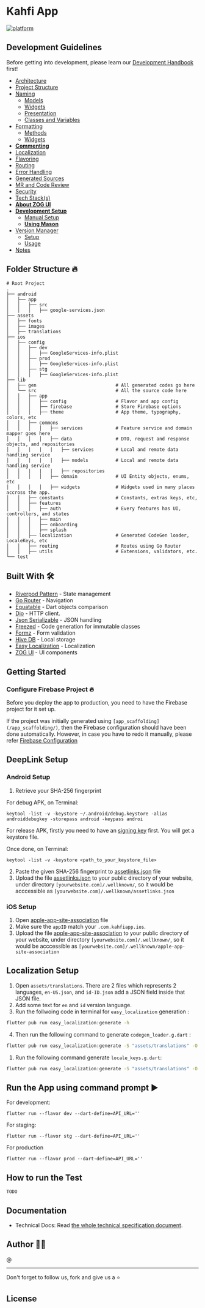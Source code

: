 # Kahfi App

[![platform](https://img.shields.io/badge/platform-Flutter-blue.svg)](https://flutter.dev/)

## Development Guidelines
Before getting into development, please learn our [Development Handbook](doc/handbook.md) first!

  - [Architecture](doc/handbook.md#architecture)
  - [Project Structure](doc/handbook.md#project-structure)
  - [Naming](doc/handbook.md#naming)
    - [Models](doc/handbook.md#models)
    - [Widgets](doc/handbook.md#widgets)
    - [Presentation](doc/handbook.md#presentation)
    - [Classes and Variables](doc/handbook.md#classes-and-variables)
  - [Formatting](doc/handbook.md#formatting)
    - [Methods](doc/handbook.md#methods)
    - [Widgets](doc/handbook.md#widgets-1)
  - [**Commenting**](doc/handbook.md#commenting)
  - [Localization](doc/handbook.md#localization)
  - [Flavoring](doc/handbook.md#flavoring)
  - [Routing](doc/handbook.md#routing)
  - [Error Handling](doc/handbook.md#error-handling)
  - [Generated Sources](doc/handbook.md#generated-sources)
  - [MR and Code Review](doc/handbook.md#mr-and-code-review)
  - [Security](doc/handbook.md#security)
  - [Tech Stack(s)](doc/handbook.md#tech-stacks)
  - [**About ZOG UI**](doc/handbook.md#about-zog-ui)
  - [**Development Setup**](doc/handbook.md#development-setup)
    - [Manual Setup](doc/handbook.md#manual-setup)
    - [**Using Mason**](doc/handbook.md#using-mason)
  - [Version Manager](doc/handbook.md#version-manager)
    - [Setup](doc/handbook.md#setup)
    - [Usage](doc/handbook.md#usage)
  - [Notes](doc/handbook.md#notes)


## Folder Structure 🔥

    # Root Project
    .
    ├── android                       
    │   ├── app                      
    │   │   ├── src                            
    │   │   │   ├── google-services.json 
    ├── assets                            
    │   ├── fonts                        
    │   ├── images                           
    │   ├── translations 
    ├── ios                         
    │   ├── config                      
    │   │   ├── dev                            
    │   │   │   ├── GoogleServices-info.plist 
    │   │   ├── prod                             
    │   │   │   ├── GoogleServices-info.plist               
    │   │   ├── stg                             
    │   │   │   ├── GoogleServices-info.plist        
    ├── lib                             
    │   ├── gen                             # All generated codes go here
    │   └── src                             # All the source code here
    │   │   ├── app                                 
    │   │   │   ├── config                  # Flavor and app config    
    │   │   │   ├── firebase                # Store Firebase options       
    │   │   │   ├── theme                   # App theme, typography, colors, etc
    │   │   ├── commons
    │   │   │   │   ├── services            # Feature service and domain mapper goes here
    │   │   │   │   ├── data                # DTO, request and response objects, and repositories
    │   │   |   |   |   ├── services        # Local and remote data handling service
    │   │   |   |   |   ├── models          # Local and remote data handling service
    │   │   |   |   |   ├── repositories
    │   │   │   │   ├── domain              # UI Entity objects, enums, etc
    │   │   │   │   ├── widgets             # Widgets used in many places accross the app.
    │   │   ├── constants                   # Constants, extras keys, etc,
    │   │   ├── features                         
    │   │   │   ├── auth                    # Every features has UI, controllers, and states
    │   │   │   ├── main               
    │   │   │   ├── onboarding         
    │   │   │   ├── splash                    
    │   │   ├── localization                # Generated CodeGen loader, LocaleKeys, etc  
    │   │   ├── routing                     # Routes using Go Router
    │   │   ├── utils                       # Extensions, validators, etc.
    └── test                            


## Built With 🛠
* [Riverpod Pattern](https://riverpod.dev/) - State management
* [Go Router](https://pub.dev/packages/go_router/) - Navigation
* [Equatable](https://pub.dev/packages/equatable) - Dart objects comparison
* [Dio](https://github.com/cfug/dio) - HTTP client.
* [Json Serializable](https://pub.dev/packages/json_serializable) - JSON handling
* [Freezed](https://pub.dev/packages/freezed) - Code generation for immutable classes
* [Formz](https://pub.dev/packages/formz) - Form validation
* [Hive DB](https://docs.hivedb.dev/) - Local storage
* [Easy Localization](https://pub.dev/packages/easy_localization) - Localization
* [ZOG UI](https://pub.dev/packages/zog_ui) - UI components

## Getting Started

### Configure Firebase Project 🔥

Before you deploy the app to production, you need to have the Firebase project for it set up.

If the project was initially generated using `[app_scaffolding](/app_scaffolding/)`, then the Firebase configuration should have been done automatically. However, in case you have to redo it manually, please refer [Firebase Configuration](doc/tech_specs.md#firebase-project-setup)

## DeepLink Setup

### Android Setup

1. Retrieve your SHA-256 fingerprint

For debug APK, on Terminal:

```
keytool -list -v -keystore ~/.android/debug.keystore -alias androiddebugkey -storepass android -keypass androi
```

For release APK, firstly you need to have an [signing key](https://developer.android.com/studio/publish/app-signing#generate-key) first. You will get a keystore file.

Once done, on Terminal:

```
keytool -list -v -keystore <path_to_your_keystore_file>
```

2. Paste the given SHA-256 fingerprint to [assetlinks.json](./android/assetlinks.json) file
3. Upload the file [assetlinks.json](./android/assetlinks.json) to your public directory of your website, under directory `[yourwebsite.com]/.wellknown/`, so it would be acccessible as `[yourwebsite.com]/.wellknown/assetlinks.json`


### iOS Setup

1. Open [apple-app-site-association](./ios/apple-app-site-association) file
2. Make sure the `appID` match your `.com.kahfiapp.ios`.
3. Upload the file [apple-app-site-association](./ios/apple-app-site-association)  to your public directory of your website, under directory `[yourwebsite.com]/.wellknown/`, so it would be acccessible as `[yourwebsite.com]/.wellknown/apple-app-site-association`


## Localization Setup


1. Open `assets/translations`. There are 2 files which represents 2 languages, `en-US.json`, and `id-ID.json`
add a JSON field inside that JSON file.
2. Add some text for `en` and `id` version language.
3. Run the follwoing code in terminal for `easy_localization` generation :

```bash
flutter pub run easy_localization:generate -h
```

4. Then run the following command to generate `codegen_loader.g.dart` :

```bash
flutter pub run easy_localization:generate -S "assets/translations" -O "lib/src/localization"
```

1. Run the following command generate `locale_keys.g.dart`:

```bash
flutter pub run easy_localization:generate -S "assets/translations" -O "lib/src/localization" -o "locale_keys.g.dart" -f keys
```


## Run the App using command prompt ▶️

For development:

```console
flutter run --flavor dev --dart-define=API_URL=''
```

For staging:

```console
flutter run --flavor stg --dart-define=API_URL=''
```

For production

```console
flutter run --flavor prod --dart-define=API_URL=''
```


## How to run the Test

```
TODO
```

## Documentation

- Technical Docs: Read [the whole technical specification document](doc/tech_specs.md). 


## Author 🧑‍💻

@

* ****

Don't forget to follow us, fork and give us a ⭐


## License

```
